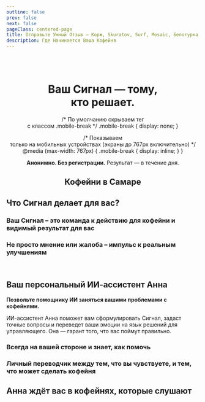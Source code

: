 ```yaml
---
outline: false
prev: false
next: false
pageClass: centered-page
title: Отправьте Умный Отзыв – Корж, Skuratov, Surf, Mosaic, Белотурка, Кэрри
description: Где Начинается Ваша Кофейня
---
```

<div align="center">

<Badge type="tip" text="Умный отзыв для тех, кто любит кофе" /> <br><br>

<h1>
  <span>Ваш Сигнал — тому,</span><br class="mobile-break"> <span>кто решает.</span>
</h1>

/* По умолчанию скрываем тег <br> с классом .mobile-break */
.mobile-break {
  display: none;
}

/* Показываем <br> только на мобильных устройствах (экраны до 767px включительно) */
@media (max-width: 767px) {
  .mobile-break {
    display: inline;
  }
}

**Анонимно. Без регистрации.** Результат — в течение дня.

<SignalSendButton />

## Кофейни в Самаре

</div>

<CoffeePointsSMR />

## Что Сигнал делает для вас?

### Ваш Сигнал – это команда к действию для кофейни и видимый результат для вас

<SignalSteps />

### Не просто мнение или жалоба – импульс к реальным улучшениям 
<br>
<SignalsYandexVSSignal />

## Ваш персональный ИИ-ассистент Анна

**Позвольте помощнику ИИ заняться вашими проблемами с кофейнями.**

ИИ-ассистент Анна поможет вам сформулировать Сигнал, задаст точные вопросы и переведет ваши эмоции на язык решений для управляющего. Она — гарант того, что вас поймут правильно.

### Всегда на вашей стороне и знает, как помочь

<AnnaWithYou />

### Личный переводчик между тем, что вы чувствуете, и тем, что может сделать кофейня

<AnnaSpecsSignal />

## Анна ждёт вас в кофейнях, которые слушают

<AnnaFeelThePower />
